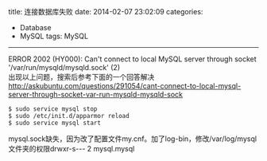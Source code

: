 title: 连接数据库失败
date: 2014-02-07 23:02:09
categories:
- Database
- MySQL
tags: MySQL
---
ERROR 2002 (HY000): Can't connect to local MySQL server through socket '/var/run/mysqld/mysqld.sock' (2)  
出现以上问题，搜索后参考下面的一个回答解决
<http://askubuntu.com/questions/291054/cant-connect-to-local-mysql-server-through-socket-var-run-mysqld-mysqld-sock>
```shell
$ sudo service mysql stop
$ sudo /etc/init.d/apparmor reload
$ sudo service mysql start
```

mysql.sock缺失，因为改了配置文件my.cnf。加了log-bin，修改/var/log/mysql文件夹的权限drwxr-s---  2 mysql.mysql
